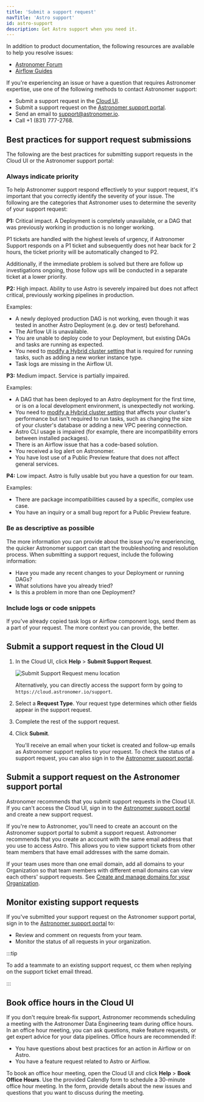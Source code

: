 ```yaml
---
title: 'Submit a support request'
navTitle: 'Astro support'
id: astro-support
description: Get Astro support when you need it.
---
```


In addition to product documentation, the following resources are available to help you resolve issues:

- [Astronomer Forum](https://forum.astronomer.io)
- [Airflow Guides](https://docs.astronomer.io/learn/)

If you're experiencing an issue or have a question that requires Astronomer expertise, use one of the following methods to contact Astronomer support:

- Submit a support request in the [Cloud UI](https://cloud.astronomer.io/support).
- Submit a support request on the [Astronomer support portal](https://support.astronomer.io/hc/en-us).
- Send an email to [support@astronomer.io](mailto:support@astronomer.io).
- Call +1 (831) 777-2768.

## Best practices for support request submissions

The following are the best practices for submitting support requests in the Cloud UI or the Astronomer support portal:

### Always indicate priority

To help Astronomer support respond effectively to your support request, it's important that you correctly identify the severity of your issue. The following are the categories that Astronomer uses to determine the severity of your support request:

**P1:** Critical impact. A Deployment is completely unavailable, or a DAG that was previously working in production is no longer working.

P1 tickets are handled with the highest levels of urgency, if Astronomer Support responds on a P1 ticket and subsequently does not hear back for 2 hours, the ticket priority will be automatically changed to P2.

Additionally, if the immediate problem is solved but there are follow up investigations ongoing, those follow ups will be conducted in a separate ticket at a lower priority.

**P2:** High impact. Ability to use Astro is severely impaired but does not affect critical, previously working pipelines in production.

Examples:

- A newly deployed production DAG is not working, even though it was tested in another Astro Deployment (e.g. dev or test) beforehand.
- The Airflow UI is unavailable.
- You are unable to deploy code to your Deployment, but existing DAGs and tasks are running as expected.
- You need to [modify a Hybrid cluster setting](manage-hybrid-clusters.md) that is required for running tasks, such as adding a new worker instance type.
- Task logs are missing in the Airflow UI.

**P3:** Medium impact. Service is partially impaired.

Examples:

- A DAG that has been deployed to an Astro deployment for the first time, or is on a local development environment, is unexpectedly not working.
- You need to [modify a Hybrid cluster setting](manage-hybrid-clusters.md) that affects your cluster's performance but isn't required to run tasks, such as changing the size of your cluster's database or adding a new VPC peering connection.
- Astro CLI usage is impaired (for example, there are incompatibility errors between installed packages).
- There is an Airflow issue that has a code-based solution.
- You received a log alert on Astronomer.
- You have lost use of a Public Preview feature that does not affect general services.

**P4:** Low impact. Astro is fully usable but you have a question for our team.

Examples:

- There are package incompatibilities caused by a specific, complex use case.
- You have an inquiry or a small bug report for a Public Preview feature.

### Be as descriptive as possible

The more information you can provide about the issue you're experiencing, the quicker Astronomer support can start the troubleshooting and resolution process. When submitting a support request, include the following information:

- Have you made any recent changes to your Deployment or running DAGs?
- What solutions have you already tried?
- Is this a problem in more than one Deployment?

### Include logs or code snippets

If you've already copied task logs or Airflow component logs, send them as a part of your request. The more context you can provide, the better.

## Submit a support request in the Cloud UI

1. In the Cloud UI, click **Help** > **Submit Support Request**.

    ![Submit Support Request menu location](/img/docs/support-request-location.png)

    Alternatively, you can directly access the support form by going to `https://cloud.astronomer.io/support`.

2. Select a **Request Type**. Your request type determines which other fields appear in the support request.
3. Complete the rest of the support request. 
4. Click **Submit**.

    You'll receive an email when your ticket is created and follow-up emails as Astronomer support replies to your request. To check the status of a support request, you can also sign in to the [Astronomer support portal](https://support.astronomer.io).

## Submit a support request on the Astronomer support portal

Astronomer recommends that you submit support requests in the Cloud UI. If you can't access the Cloud UI, sign in to the [Astronomer support portal](https://support.astronomer.io) and create a new support request. 

If you're new to Astronomer, you'll need to create an account on the Astronomer support portal to submit a support request. Astronomer recommends that you create an account with the same email address that you use to access Astro. This allows you to view support tickets from other team members that have email addresses with the same domain.

If your team uses more than one email domain, add all domains to your Organization so that team members with different email domains can view each others' support requests. See [Create and manage domains for your Organization](manage-domains.md).

## Monitor existing support requests

If you've submitted your support request on the Astronomer support portal, sign in to the [Astronomer support portal](https://support.astronomer.io) to:

- Review and comment on requests from your team.
- Monitor the status of all requests in your organization.

:::tip

To add a teammate to an existing support request, cc them when replying on the support ticket email thread.

:::

## Book office hours in the Cloud UI

If you don't require break-fix support, Astronomer recommends scheduling a meeting with the Astronomer Data Engineering team during office hours. In an office hour meeting, you can ask questions, make feature requests, or get expert advice for your data pipelines. Office hours are recommended if:

- You have questions about best practices for an action in Airflow or on Astro.
- You have a feature request related to Astro or Airflow.

To book an office hour meeting, open the Cloud UI and click **Help** > **Book Office Hours**. Use the provided Calendly form to schedule a 30-minute office hour meeting. In the form, provide details about the new issues and questions that you want to discuss during the meeting.
